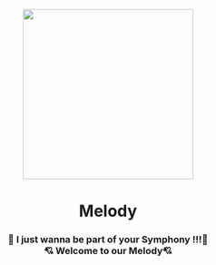 <p align=center>
    <image src="./assets/default-album.png" height="300" />
</p>
<h1 align="center">Melody</h1>
<h3 align="center">
   🎹 I just wanna be part of your Symphony !!!🎻
    <br/>
    💘 Welcome to our Melody💘
</h3>
